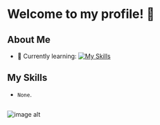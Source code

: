  # Welcome to my profile! 👋

## About Me

- 🌱 Currently learning:
[![My Skills](https://skillicons.dev/icons?i=haxe&theme=dark)](https://skillicons.dev)

## My Skills

  - `None`.

##

![image alt]([https://github.com/SamuXDD/SamuXDD/blob/ccf094cbab13c58049ecea1790297d78db7b8d2d/haxe.png](https://github.com/SamuXDD/SamuXDD/blob/593c0d78ab0fd629410b69e6b0decbbf18ef2b5d/haxe.png))
